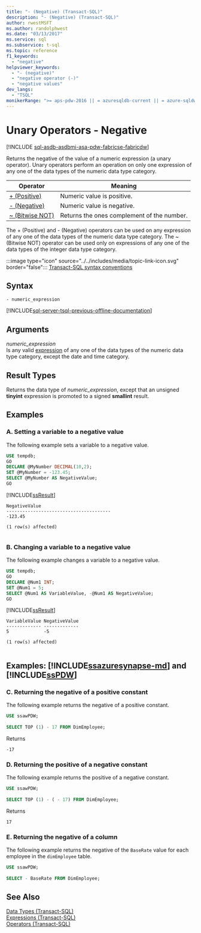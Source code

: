 ```yaml
---
title: "- (Negative) (Transact-SQL)"
description: "- (Negative) (Transact-SQL)"
author: rwestMSFT
ms.author: randolphwest
ms.date: "03/13/2017"
ms.service: sql
ms.subservice: t-sql
ms.topic: reference
f1_keywords:
  - "negative"
helpviewer_keywords:
  - "- (negative)"
  - "negative operator (-)"
  - "negative values"
dev_langs:
  - "TSQL"
monikerRange: ">= aps-pdw-2016 || = azuresqldb-current || = azure-sqldw-latest || >= sql-server-2016 || >= sql-server-linux-2017 || = azuresqldb-mi-current||=fabric"
---
```

# Unary Operators - Negative
[!INCLUDE [sql-asdb-asdbmi-asa-pdw-fabricse-fabricdw](../../includes/applies-to-version/sql-asdb-asdbmi-asa-pdw-fabricse-fabricdw.md)]

  Returns the negative of the value of a numeric expression (a unary operator). Unary operators perform an operation on only one expression of any one of the data types of the numeric data type category.   
  
|Operator|Meaning|  
|--------------|-------------|  
|[+ (Positive)](../../t-sql/language-elements/unary-operators-positive.md)|Numeric value is positive.|  
|[- (Negative)](../../t-sql/language-elements/unary-operators-negative.md)|Numeric value is negative.|  
|[~ (Bitwise NOT)](../../t-sql/language-elements/bitwise-not-transact-sql.md)|Returns the ones complement of the number.|  
  
 The + (Positive) and - (Negative) operators can be used on any expression of any one of the data types of the numeric data type category. The ~ (Bitwise NOT) operator can be used only on expressions of any one of the data types of the integer data type category. 
  
 :::image type="icon" source="../../includes/media/topic-link-icon.svg" border="false"::: [Transact-SQL syntax conventions](../../t-sql/language-elements/transact-sql-syntax-conventions-transact-sql.md)  
  
## Syntax  
  
```syntaxsql
- numeric_expression  
```  
  
[!INCLUDE[sql-server-tsql-previous-offline-documentation](../../includes/sql-server-tsql-previous-offline-documentation.md)]

## Arguments
 *numeric_expression*  
 Is any valid [expression](../../t-sql/language-elements/expressions-transact-sql.md) of any one of the data types of the numeric data type category, except the date and time category.  
  
## Result Types  
 Returns the data type of *numeric_expression*, except that an unsigned **tinyint** expression is promoted to a signed **smallint** result.  
  
## Examples  
  
### A. Setting a variable to a negative value  
 The following example sets a variable to a negative value.  
  
```sql 
USE tempdb;  
GO  
DECLARE @MyNumber DECIMAL(10,2);  
SET @MyNumber = -123.45;  
SELECT @MyNumber AS NegativeValue;  
GO  
```  
  
 [!INCLUDE[ssResult](../../includes/ssresult-md.md)]  
  
```  
NegativeValue  
---------------------------------------  
-123.45  
  
(1 row(s) affected)  
  
```  
  
### B. Changing a variable to a negative value  
 The following example changes a variable to a negative value.  
  
```sql  
USE tempdb;  
GO  
DECLARE @Num1 INT;  
SET @Num1 = 5;  
SELECT @Num1 AS VariableValue, -@Num1 AS NegativeValue;  
GO  
```  
  
 [!INCLUDE[ssResult](../../includes/ssresult-md.md)]  
  
```  
VariableValue NegativeValue  
------------- -------------  
5             -5  
  
(1 row(s) affected)  
  
```  
  
## Examples: [!INCLUDE[ssazuresynapse-md](../../includes/ssazuresynapse-md.md)] and [!INCLUDE[ssPDW](../../includes/sspdw-md.md)]  
  
### C. Returning the negative of a positive constant  
 The following example returns the negative of a positive constant.  
  
```sql  
USE ssawPDW;  
  
SELECT TOP (1) - 17 FROM DimEmployee;  
```  
  
 Returns  
  
```  
-17  
```  
  
### D. Returning the positive of a negative constant  
 The following example returns the positive of a negative constant.  
  
```sql  
USE ssawPDW;  
  
SELECT TOP (1) - ( - 17) FROM DimEmployee;  
```  
  
 Returns  
  
```  
17  
```  
  
### E. Returning the negative of a column  
 The following example returns the negative of the `BaseRate` value for each employee in the `dimEmployee` table.  
  
```sql  
USE ssawPDW;  
  
SELECT - BaseRate FROM DimEmployee;  
```  
  
## See Also  
 [Data Types &#40;Transact-SQL&#41;](../../t-sql/data-types/data-types-transact-sql.md)   
 [Expressions &#40;Transact-SQL&#41;](../../t-sql/language-elements/expressions-transact-sql.md)   
 [Operators &#40;Transact-SQL&#41;](../../t-sql/language-elements/operators-transact-sql.md)  
  
  

